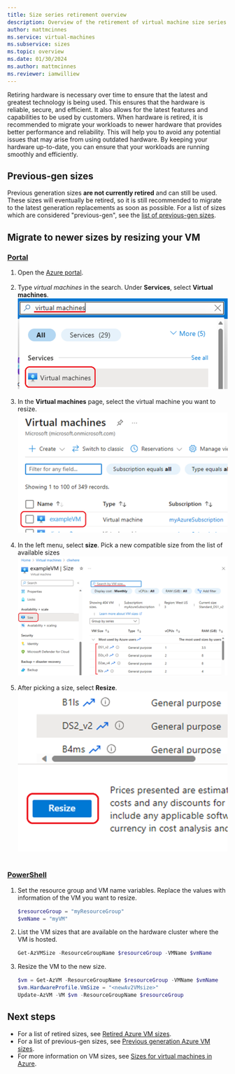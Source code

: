 ```yaml
---
title: Size series retirement overview
description: Overview of the retirement of virtual machine size series and explaination of reasoning behind retirement.
author: mattmcinnes
ms.service: virtual-machines
ms.subservice: sizes
ms.topic: overview
ms.date: 01/30/2024
ms.author: mattmcinnes
ms.reviewer: iamwilliew
---
```


Retiring hardware is necessary over time to ensure that the latest and greatest technology is being used. This ensures that the hardware is reliable, secure, and efficient. It also allows for the latest features and capabilities to be used by customers. When hardware is retired, it is recommended to migrate your workloads to newer hardware that provides better performance and reliability. This will help you to avoid any potential issues that may arise from using outdated hardware. By keeping your hardware up-to-date, you can ensure that your workloads are running smoothly and efficiently.

## Previous-gen sizes
Previous generation sizes **are not currently retired** and can still be used. These sizes will eventually be retired, so it is still recommended to migrate to the latest generation replacements as soon as possible. For a list of sizes which are considered "previous-gen", see the [list of previous-gen sizes](./previous_gen_sizes_list.md). 

## Migrate to newer sizes by resizing your VM

### [Portal](#tab/retire-in-portal)
1. Open the [Azure portal](https://portal.azure.com). <br/><br/>
1. Type *virtual machines* in the search. Under **Services**, select **Virtual machines**.
    ![Screenshot of the Azure portal search bar](./media/portal_vms_search.png)<br/><br/>
1. In the **Virtual machines** page, select the virtual machine you want to resize.
    ![Screenshot of an example VM selected](./media/portal_select_vm.png)<br/><br/>
1. In the left menu, select **size**. Pick a new compatible size from the list of available sizes 
    ![Size selection in the Azure portal](./media/portal_size_select.png)<br/><br/>
1. After picking a size, select **Resize**.
    ![Resize button in the Azure portal](./media/portal_resize_button.png)<br/><br/>

### [PowerShell](#tab/retire-in-PS)
1. Set the resource group and VM name variables. Replace the values with information of the VM you want to resize.

    ```powershell
    $resourceGroup = "myResourceGroup"
    $vmName = "myVM"
    ```

1. List the VM sizes that are available on the hardware cluster where the VM is hosted.

    ```powershell
    Get-AzVMSize -ResourceGroupName $resourceGroup -VMName $vmName
    ```

1. Resize the VM to the new size.

    ```powershell
    $vm = Get-AzVM -ResourceGroupName $resourceGroup -VMName $vmName
    $vm.HardwareProfile.VmSize = "<newAv2VMsize>"
    Update-AzVM -VM $vm -ResourceGroupName $resourceGroup
    ```

## Next steps
- For a list of retired sizes, see [Retired Azure VM sizes](./retired_sizes_list.md).
- For a list of previous-gen sizes, see [Previous generation Azure VM sizes](./previous_gen_sizes_list.md).
- For more information on VM sizes, see [Sizes for virtual machines in Azure](../sizes.md).